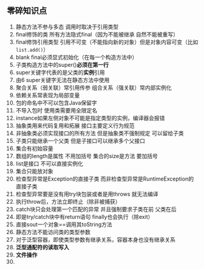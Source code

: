 ## 零碎知识点

1. 静态方法不参与多态 调用时取决于引用类型
2. final修饰的类 所有方法隐式final（因为不能被继承 自然不能被重写）
3. final修饰引用类型 引用不可变（不能指向新的对象）但是对象内容可变（比如`list.add()`）
4. blank final必须显式初始化（在每一个构造方法中）
5. 子类构造方法中的super()**必须在第一行**
6. super关键字代表的是父类的**实例**引用
7. 由6 super关键字无法在静态方法中使用
8. 聚合关系（弱关联）常引用传参 组合关系（强关联）常内部实例化
9. 依赖关系常表现为局部变量
10. 包的命名中不可以包含Java保留字
11. 不导入包时 使用类需要用全限定名
12. instance如果左侧对象不可能是指定类型的实例，编译器会报错
13. 抽象类用来代码复用和拓展 接口主要定义行为规范
14. 非抽象类必须实现接口的所有方法 但是抽象类不强制规定 可以留给子类
15. 子类只能继承一个父类 但是子接口可以继承多个父接口
16. 集合有初始容量
17. 数组的length是属性 不用加括号 集合的size是方法 要加括号
18. list是接口 不可以直接实例化
19. 集合只能放对象
20. 检查型异常是Exception的直接子类 而非检查型异常是RuntimeException的直接子类
21. 检查型异常要是没有用try块包装或者是用throws 就无法编译
22. 执行throw后，方法立即终止（除非被捕获）
23. catch块只会处理第一个匹配的异常 并且强制要求子类在前 父类在后
24. 即是try/catch块中有return语句 finally也会执行（除exit）
25. 直接sout一个对象==调用其toString方法
26. 静态方法不能访问类的类型参数
27. 对于泛型容器，即使类型参数有继承关系，容器本身也没有继承关系
28. **泛型通配符的读取写入**
29. **文件操作**
30. 
